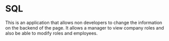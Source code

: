 # SQL
This is an application that allows non developers to change the information on the backend of the page.
It allows a manager to view company roles and also be able to modify roles and employees.
